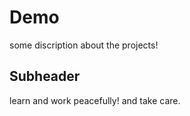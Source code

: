 # Demo

some discription about the projects!


## Subheader

learn and work peacefully!
and take care.
